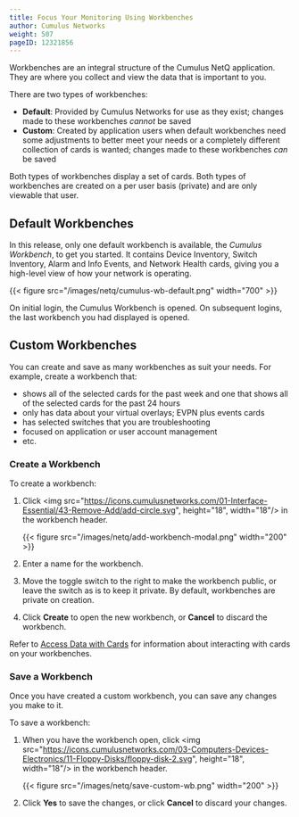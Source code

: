 ```yaml
---
title: Focus Your Monitoring Using Workbenches
author: Cumulus Networks
weight: 507
pageID: 12321856
---
```

Workbenches are an integral structure of the Cumulus NetQ application. They are where you collect and view the data that is important to you.

There are two types of workbenches:

- **Default**: Provided by Cumulus Networks for use as they exist; changes made to these workbenches *cannot* be saved
- **Custom**: Created by application users when default workbenches need some adjustments to better meet your needs or a completely different collection of cards is wanted; changes made to these workbenches *can* be saved

Both types of workbenches display a set of cards. Both types of workbenches are created on a per user basis (private) and are only viewable that user.

## Default Workbenches

In this release, only one default workbench is available, the *Cumulus Workbench*, to get you started. It contains Device Inventory, Switch Inventory, Alarm and Info Events, and Network Health cards, giving you a high-level view of how your network is operating.

{{< figure src="/images/netq/cumulus-wb-default.png" width="700" >}}

On initial login, the Cumulus Workbench is opened. On subsequent logins, the last workbench you had displayed is opened.

## Custom Workbenches

You can create and save as many workbenches as suit your needs. For example, create a workbench that:

- shows all of the selected cards for the past week and one that shows all of the selected cards for the past 24 hours
- only has data about your virtual overlays; EVPN plus events cards
- has selected switches that you are troubleshooting
- focused on application or user account management
- etc.

### Create a Workbench

To create a workbench:

1. Click <img src="https://icons.cumulusnetworks.com/01-Interface-Essential/43-Remove-Add/add-circle.svg", height="18", width="18"/> in the workbench header.

      {{< figure src="/images/netq/add-workbench-modal.png" width="200" >}}

2. Enter a name for the workbench.

3. Move the toggle switch to the right to make the workbench public, or leave the switch as is to keep it private. By default, workbenches are private on creation.

4. Click **Create** to open the new workbench, or **Cancel** to discard the workbench.

Refer to [Access Data with Cards](../Access-Data-with-Cards) for information about interacting with cards on your workbenches.

### Save a Workbench

Once you have created a custom workbench, you can save any changes you make to it.

To save a workbench:

1. When you have the workbench open, click <img src="https://icons.cumulusnetworks.com/03-Computers-Devices-Electronics/11-Floppy-Disks/floppy-disk-2.svg", height="18", width="18"/> in the workbench header.

      {{< figure src="/images/netq/save-custom-wb.png" width="200" >}}

2. Click **Yes** to save the changes, or click **Cancel** to discard your changes.
